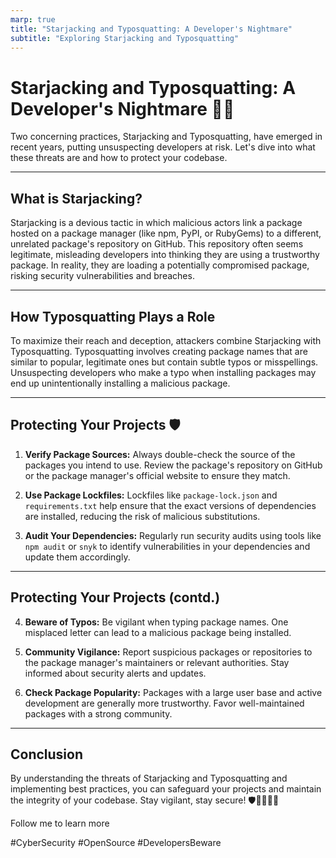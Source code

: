 ```yaml
---
marp: true
title: "Starjacking and Typosquatting: A Developer's Nightmare"
subtitle: "Exploring Starjacking and Typosquatting"
---
```


# Starjacking and Typosquatting: A Developer's Nightmare 🕵️‍♂️

Two concerning practices, Starjacking and Typosquatting, have emerged in recent years, putting unsuspecting developers at risk. Let's dive into what these threats are and how to protect your codebase.

---

## What is Starjacking?

Starjacking is a devious tactic in which malicious actors link a package hosted on a package manager (like npm, PyPI, or RubyGems) to a different, unrelated package's repository on GitHub. This repository often seems legitimate, misleading developers into thinking they are using a trustworthy package. In reality, they are loading a potentially compromised package, risking security vulnerabilities and breaches.

---

## How Typosquatting Plays a Role

To maximize their reach and deception, attackers combine Starjacking with Typosquatting. Typosquatting involves creating package names that are similar to popular, legitimate ones but contain subtle typos or misspellings. Unsuspecting developers who make a typo when installing packages may end up unintentionally installing a malicious package.

---

## Protecting Your Projects 🛡️

1. **Verify Package Sources:** Always double-check the source of the packages you intend to use. Review the package's repository on GitHub or the package manager's official website to ensure they match.

2. **Use Package Lockfiles:** Lockfiles like `package-lock.json` and `requirements.txt` help ensure that the exact versions of dependencies are installed, reducing the risk of malicious substitutions.

3. **Audit Your Dependencies:** Regularly run security audits using tools like `npm audit` or `snyk` to identify vulnerabilities in your dependencies and update them accordingly.

---

## Protecting Your Projects (contd.)

4. **Beware of Typos:** Be vigilant when typing package names. One misplaced letter can lead to a malicious package being installed.

5. **Community Vigilance:** Report suspicious packages or repositories to the package manager's maintainers or relevant authorities. Stay informed about security alerts and updates.

6. **Check Package Popularity:** Packages with a large user base and active development are generally more trustworthy. Favor well-maintained packages with a strong community.

---

## Conclusion

By understanding the threats of Starjacking and Typosquatting and implementing best practices, you can safeguard your projects and maintain the integrity of your codebase. Stay vigilant, stay secure! 🛡️👩‍💻👨‍💻

Follow me to learn more

#CyberSecurity #OpenSource #DevelopersBeware
